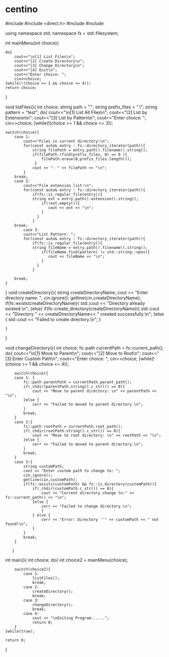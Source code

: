 # centino

#include <iostream>
#include <direct.h>
#include <filesystem>
#include <string>


using namespace std;
namespace fs = std::filesystem;

int mainMenu(int choice){

	do{
		cout<<"\n[1] List Files\n";
		cout<<"[2] Create Directory\n";
		cout<<"[3] Change Directory\n";
		cout<<"[4] Exit\n";
		cout<<"Enter choice: ";
		cin>>choice;
	}while(!(choice >= 1 && choice <= 4));
	return choice;
}	

void listFiles(){
	int choice;
	    string path = ".";
    	string prefix_files = ".\\";
	    string pattern = "test";
	do{
		cout<<"\n[1] List All Files\n";
		cout<<"[2] List by Extension\n";
		cout<<"[3] List by Pattern\n";
		cout<<"Enter choice: ";
		cin>>choice;
	}while(!(choice >= 1 && choice <= 3));
		
	
	switch(choice){
	   	case 1: 
			cout<<"Files in current directory:\n";
	        for(const auto& entry : fs::directory_iterator(path)){
	 			string filePath = entry.path().filename().string();
	 			if(filePath.rfind(prefix_files, 0) == 0 ){
	 				filePath.erase(0,prefix_files.length());
				 }
	 			cout << "- " << filePath << "\n";
			}
		break;
		case 2:
			cout<<"File extension list:\n";
	        for(const auto& entry : fs::directory_iterator(path)){
	 			if(fs::is_regular_file(entry)){
	 			string ext = entry.path().extension().string();
	 				if(!ext.empty()){
	 				   cout << ext << "\n";
					}
	 			  }
				}
		break;
			case 3:
			cout<<"List Pattern: ";
	        for(const auto& entry : fs::directory_iterator(path)){
	 			if(fs::is_regular_file(entry)){
	 			string fileName = entry.path().filename().string();
	 				if(fileName.find(pattern) != std::string::npos){
	 				   cout << fileName << "\n";
					}
	 			  }
				}
			
		break;
	}
}
void createDirectory(){
	string createDirectoryName;
	cout << "Enter directory name: ";
	cin.ignore();
	getline(cin,createDirectoryName);
	if(fs::exists(createDirectoryName)){
		std::cout << "Directory already existed.\n";
	}else{
		if(fs::create_directory(createDirectoryName)){
			std::cout << "Directory " << createDirectoryName<< " created successfully.\n";
     }else {
     	std::cout << "Failed to create directory.\n";
	 }
     
	}

}

void changeDirectory(){
	int choice;
	fs::path currentPath = fs::current_path();
	do{
		cout<<"\n[1] Move to Parent\n";
		cout<<"[2] Move to Root\n";
		cout<<"[3] Enter Custom Path\n";
		cout<<"Enter choice: ";
		cin>>choice;
	}while(!(choice >= 1 && choice <= 4));


		switch(choice){
		case 1: {
			fs::path parentPath = currentPath.parent_path();
			if(_chdir(parentPath.string().c_str()) == 0){
				cout << "Move to parent directory: \n" << parentPath << "\n";
			}else {
				cerr << "Failed to moved to parent directory.\n";
			}
			break;
		}
		case 2:{
			fs::path rootPath = currentPath.root_path();
			if(_chdir(rootPath.string().c_str()) == 0){
				cout << "Move to root directory: \n" << rootPath << "\n";
			}else {
				cerr << "Failed to moved to parent directory.\n";
			}
			break;
		}					
		case 3:{
			string customPath;
			cout << "Enter custom path to change to: ";
			cin.ignore();
			getline(cin,customPath);
			if(fs::exists(customPath) && fs::is_directory(customPath)){
				if(_chdir(customPath.c_str()) == 0){
					cout << "Current directory change to:" << fs::current_path() << "\n";
				}else {
					cerr << "Failed to change directory.\n";
					}
				} else {
					cerr << "Error: Directory ''" << customPath << " not found!\n";
				}
			}
			break;
		}
				
       }

int main(){
	int choice;
    do{
    	int choice2 = mainMenu(choice);
	
		switch(choice2){
			case 1:
				listFiles();
				break;
       		case 2:
       			createDirectory();
				break;
			case 3:
				changeDirectory();
				break;	
			case 4:
				cout << "\nExiting Program......";
				return 0;
		}
	}while(true);
	
	return 0;
}
